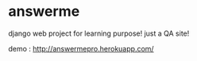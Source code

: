 # answerme
django web project for learning purpose! just a QA site! 

demo : http://answermepro.herokuapp.com/
